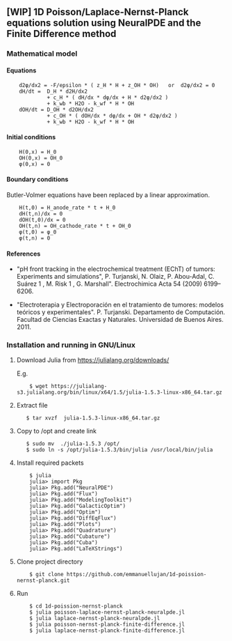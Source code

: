 ## [WIP] 1D Poisson/Laplace-Nernst-Planck equations solution using NeuralPDE and the Finite Difference method


###   Mathematical model


####   Equations
        d2φ/dx2 = -F/epsilon * ( z_H * H + z_OH * OH)   or  d2φ/dx2 = 0 
        dH/dt =  D_H * d2H/dx2 
                 + c_H * ( dH/dx * dφ/dx + H * d2φ/dx2 )
                 + k_wb * H2O - k_wf * H * OH
        dOH/dt = D_OH * d2OH/dx2
                 + c_OH * ( dOH/dx * dφ/dx + OH * d2φ/dx2 )
                 + k_wb * H2O - k_wf * H * OH

####   Initial conditions
        H(0,x) = H_0
        OH(0,x) = OH_0
        φ(0,x) = 0

####   Boundary conditions

Butler-Volmer equations have been replaced by a linear approximation.

        H(t,0) = H_anode_rate * t + H_0
        dH(t,n)/dx = 0
        dOH(t,0)/dx = 0
        OH(t,n) = OH_cathode_rate * t + OH_0
        φ(t,0) = φ_0
        φ(t,n) = 0
        
#### References 

- "pH front tracking in the electrochemical treatment (EChT) of tumors: Experiments and simulations", 
P. Turjanski, N. Olaiz, P. Abou-Adal, C. Suárez 1 , M. Risk 1 , G. Marshall". Electrochimica Acta 54 (2009) 6199–6206.

- "Electroterapia y Electroporación en el tratamiento de tumores: modelos teóricos y experimentales". P. Turjanski. Departamento de Computación. Facultad de Ciencias Exactas y Naturales. Universidad de Buenos Aires. 2011.

        
### Installation and running in GNU/Linux

1) Download Julia from https://julialang.org/downloads/

    E.g.
    ```
        $ wget https://julialang-s3.julialang.org/bin/linux/x64/1.5/julia-1.5.3-linux-x86_64.tar.gz
     ```
2) Extract file
     ```
        $ tar xvzf  julia-1.5.3-linux-x86_64.tar.gz
     ```
3) Copy to /opt and create link
     ```
        $ sudo mv  ./julia-1.5.3 /opt/
        $ sudo ln -s /opt/julia-1.5.3/bin/julia /usr/local/bin/julia
     ```
4) Install required packets
    ```
        $ julia
        julia> import Pkg
        julia> Pkg.add("NeuralPDE")
        julia> Pkg.add("Flux")
        julia> Pkg.add("ModelingToolkit")
        julia> Pkg.add("GalacticOptim")
        julia> Pkg.add("Optim")
        julia> Pkg.add("DiffEqFlux")
        julia> Pkg.add("Plots")
        julia> Pkg.add("Quadrature")
        julia> Pkg.add("Cubature")
        julia> Pkg.add("Cuba")
        julia> Pkg.add("LaTeXStrings")
    ```
     
4) Clone project directory
    ```
        $ git clone https://github.com/emmanuellujan/1d-poission-nernst-planck.git
     ```

4) Run
    ```
        $ cd 1d-poission-nernst-planck
        $ julia poisson-laplace-nernst-planck-neuralpde.jl
        $ julia laplace-nernst-planck-neuralpde.jl
        $ julia poisson-nernst-planck-finite-difference.jl
        $ julia laplace-nernst-planck-finite-difference.jl
    ```
